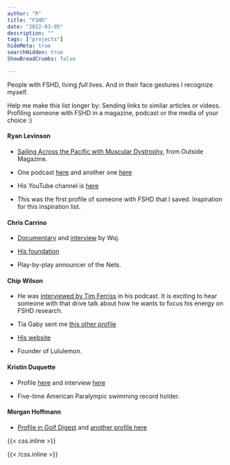 ```yaml
---
author: "R"
title: "FSHD"
date: "2022-03-05"
description: ""
tags: ["projects"]
hideMeta: true
searchHidden: true
ShowBreadCrumbs: false

---
```


People with FSHD, living _full_ lives.
And in their face gestures I recognize myself.

Help me make this list longer by:
Sending links to similar articles or videos.
Profiling someone with FSHD in a magazine, podcast or the media of your choice :) 

#### Ryan Levinson

- [Sailing Across the Pacific with Muscular Dystrophy](https://www.outsideonline.com/outdoor-adventure/water-activities/sailing-muscular-dystrophy/), from Outside Magazine.

- One podcast [here](https://www.kyle.surf/podcast/80-sailing-tahiti-with-muscular-dystrophy-ryan-levinson) and another one [here](https://thisoceanlifetv.podbean.com/e/ryan-levinson-part-2-living-with-muscular-dystrophy-at-sea-sailing-french-polynesia-finding-paradise/)

- His YouTube channel is [here](https://www.youtube.com/channel/UCs3WnQG-QeLq1ebfr0gBUhg)

- This was the first profile of someone with FSHD that I saved. Inspiration for this inspiration list.

#### Chris Carrino

- [Documentary](https://www.youtube.com/watch?v=6pUdGcxFecE) and [interview](https://ca.sports.yahoo.com/news/vertical-pod-with-woj--chris-carrino-164233141.html) by Woj.

- [His foundation](https://chriscarrinofoundation.org/about-chris-carrino/)

- Play-by-play announcer of the Nets.


#### Chip Wilson

- He was [interviewed by Tim Ferriss](https://tim.blog/2021/05/19/chip-wilson/) in his podcast. It is exciting to hear someone with that drive talk about how he wants to focus his energy on FSHD research.

- Tía Gaby sent me [this other profile](https://financialpost.com/news/chips-challenge-vancouver-billionaire-and-lululemon-founder-chip-wilson-seeks-cure-for-rare-genetic-disorder)

- [His website](https://chipwilson.com/creating/)

- Founder of Lululemon.


#### Kristin Duquette

- Profile [here](https://training-conditioning.com/article/comeback-athlete-kristin-duquette/) and interview [here](https://1000dreamsfund.org/kristin-duquette/)

- Five-time American Paralympic swimming record holder.


#### Morgan Hoffmann

- [Profile in Golf Digest](https://www.golfdigest.com/story/morgan-hoffmann-costa-rica-muscular-dystrophy) and [another profile here](https://www.pgatour.com/beyond-the-ropes/2020/02/24/morgan-chelsea-hoffmann-beginning-write-next-chapter-facioscapulohumeral-muscular-dystrophy-diagnosis.html)



{{< css.inline >}}

<style>
.canon { background: white; width: 100%; height: auto; }
</style>

{{< /css.inline >}}
